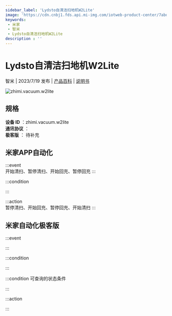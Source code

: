 ```yaml
---
sidebar_label: 'Lydsto自清洁扫地机W2Lite'
image: 'https://cdn.cnbj1.fds.api.mi-img.com/iotweb-product-center/7abd77907d25332c984c97a8513670b7_1683620962131.png?GalaxyAccessKeyId=AKVGLQWBOVIRQ3XLEW&Expires=9223372036854775807&Signature=gRsMdJA94VhpqHW+dj6wSCMq3x4='
keywords: 
 - 米家
 - 智米
 - Lydsto自清洁扫地机W2Lite
description : ''
---
```

# Lydsto自清洁扫地机W2Lite

智米 | 2023/7/19 发布 | [产品百科](https://home.mi.com/webapp/content/baike/product/index.html?model=zhimi.vacuum.w2lite/) | [说明书](https://home.mi.com/views/introduction.html?model=zhimi.vacuum.w2lite&region=cn)

![zhimi.vacuum.w2lite](https://cdn.cnbj1.fds.api.mi-img.com/iotweb-product-center/7abd77907d25332c984c97a8513670b7_1683620962131.png?GalaxyAccessKeyId=AKVGLQWBOVIRQ3XLEW&Expires=9223372036854775807&Signature=gRsMdJA94VhpqHW+dj6wSCMq3x4=)

## 规格  
> 
**设备 ID** ：zhimi.vacuum.w2lite  
**通讯协议** ：  
**极客版**  ： 待补充 


## 米家APP自动化  

:::event  
开始清扫、暂停清扫、开始回充、暂停回充
:::

:::condition  

:::

:::action   
暂停清扫、开始回充、暂停回充、开始清扫
:::

## 米家自动化极客版  

:::event  

:::

:::condition  

:::

:::condition 可查询的状态条件  

:::

:::action  

:::

        
